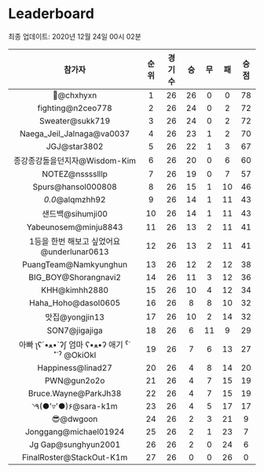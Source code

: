 # Leaderboard
최종 업데이트: 2020년 12월 24일 00시 02분




| 참가자 | 순위 | 경기수 | 승 | 무 | 패 | 승점 |
|:---:|:---:|:---:|:---:|:---:|:---:|:---:|
| 👑@chxhyxn | 1 | 26 | 26 | 0 | 0 | 78 |
| fighting@n2ceo778 | 2 | 26 | 24 | 0 | 2 | 72 |
| Sweater@sukk719 | 3 | 26 | 24 | 0 | 2 | 72 |
| Naega_Jeil_Jalnaga@va0037 | 4 | 26 | 23 | 1 | 2 | 70 |
| JGJ@star3802 | 5 | 26 | 22 | 1 | 3 | 67 |
| 종강종강돌을던지자@Wisdom-Kim | 6 | 26 | 20 | 0 | 6 | 60 |
| NOTEZ@nsssslllp | 7 | 26 | 19 | 0 | 7 | 57 |
| Spurs@hansol000808 | 8 | 26 | 15 | 1 | 10 | 46 |
| _0.0_@alqmzhh92 | 9 | 26 | 14 | 1 | 11 | 43 |
| 샌드백@sihumji00 | 10 | 26 | 14 | 1 | 11 | 43 |
| Yabeunosem@minju8843 | 11 | 26 | 13 | 2 | 11 | 41 |
| 1등을 한번 해보고 싶었어요@underlunar0613 | 12 | 26 | 13 | 2 | 11 | 41 |
| PuangTeam@Namkyunghun | 13 | 26 | 12 | 2 | 12 | 38 |
| BIG_BOY@Shorangnavi2 | 14 | 26 | 11 | 3 | 12 | 36 |
| KHH@kimhh2880 | 15 | 26 | 10 | 4 | 12 | 34 |
| Haha_Hoho@dasol0605 | 16 | 26 | 8 | 8 | 10 | 32 |
| 맛집@yongjin13 | 17 | 26 | 10 | 2 | 14 | 32 |
| SON7@jigajiga | 18 | 26 | 6 | 11 | 9 | 29 |
|  아빠  ʅʕ´•ﻌ•`ʔʃ  엄마 ʕ•ﻌ•ʔ 애기 ˁ˙˟˙ˀ @OkiOkl | 19 | 26 | 7 | 6 | 13 | 27 |
| Happiness@linad27 | 20 | 26 | 4 | 8 | 14 | 20 |
| PWN@gun2o2o | 21 | 26 | 4 | 7 | 15 | 19 |
| Bruce.Wayne@ParkJh38 | 22 | 26 | 4 | 7 | 15 | 19 |
| ◝٩(●'▿'●)۶@sara-k1m | 23 | 26 | 4 | 5 | 17 | 17 |
| 😎@dwgoon | 24 | 26 | 2 | 3 | 21 | 9 |
| Jonggang@michael01924 | 25 | 26 | 2 | 1 | 23 | 7 |
| Jg Gap@sunghyun2001 | 26 | 26 | 2 | 0 | 24 | 6 |
| FinalRoster@StackOut-K1m | 27 | 26 | 0 | 0 | 26 | 0 |
